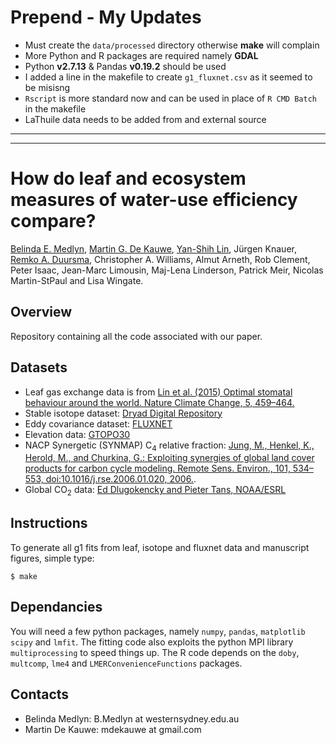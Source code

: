 # Prepend - My Updates

  * Must create the `data/processed` directory otherwise **make** will complain
  * More Python and R packages are required namely **GDAL**
  * Python **v2.7.13** & Pandas **v0.19.2** should be used
  * I added a line in the makefile to create `g1_fluxnet.csv` as it seemed to be misisng
  * `Rscript` is more standard now and can be used in place of `R CMD Batch` in the makefile
  * LaThuile data needs to be added from and external source
  
  
  ---
  ---
  

# How do leaf and ecosystem measures of water-use efficiency compare?

[Belinda E. Medlyn](https://bmedlyn.wordpress.com/),
[Martin G. De Kauwe](https://mdekauwe.github.io/),
[Yan-Shih Lin](https://sites.google.com/site/yanshihlin/),
Jürgen Knauer,
[Remko A. Duursma](http://www.remkoduursma.com/),
Christopher A. Williams,
Almut Arneth,
Rob Clement,
Peter Isaac,
Jean-Marc Limousin,
Maj-Lena Linderson,
Patrick Meir,
Nicolas Martin-StPaul and
Lisa Wingate.

## Overview
Repository containing all the code associated with our paper.

## Datasets
* Leaf gas exchange data is from [Lin et al. (2015) Optimal stomatal behaviour around the world. Nature Climate Change, 5, 459–464.](http://www.nature.com/nclimate/journal/v5/n5/full/nclimate2550.html)
* Stable isotope dataset: [Dryad Digital Repository](http://dx.doi.org/10.5061/dryad.3jh61)
* Eddy covariance dataset: [FLUXNET](http://www.fluxdata.org/DataInfo/default.aspx)
* Elevation data: [GTOPO30](http://www.geonames.org/export/ws-overview.html)
* NACP Synergetic (SYNMAP) C<sub>4</sub> relative fraction: [Jung, M., Henkel, K., Herold, M., and Churkina, G.: Exploiting synergies of
global land cover products for carbon cycle modeling. Remote Sens. Environ.,
101, 534–553, doi:10.1016/j.rse.2006.01.020, 2006.](https://www.bgc-jena.mpg.de/bgi/uploads/Publ/Publications/Jung_et_al_2006.pdf).
* Global CO<sub>2</sub> data: [Ed Dlugokencky and Pieter Tans, NOAA/ESRL](www.esrl.noaa.gov/gmd/ccgg/trends/)

## Instructions

To generate all g1 fits from leaf, isotope and fluxnet data and manuscript figures, simple type:

```
$ make
```

## Dependancies

You will need a few python packages, namely `numpy`, `pandas`, `matplotlib` `scipy` and `lmfit`. The fitting code also exploits the python MPI library `multiprocessing` to speed things up. The R code depends on the `doby`, `multcomp`, `lme4` and `LMERConvenienceFunctions` packages.

## Contacts
- Belinda Medlyn: B.Medlyn at westernsydney.edu.au
- Martin De Kauwe: mdekauwe at gmail.com
